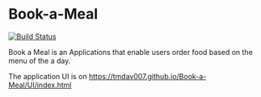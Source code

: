 # Book-a-Meal
[![Build Status](https://travis-ci.org/TMDav007/Book-a-Meal.svg?branch=develop)](https://travis-ci.org/TMDav007/Book-a-Meal)

Book a Meal is an Applications that enable users order food based on the menu of the a day.

The application UI is on https://tmdav007.github.io/Book-a-Meal/UI/index.html
